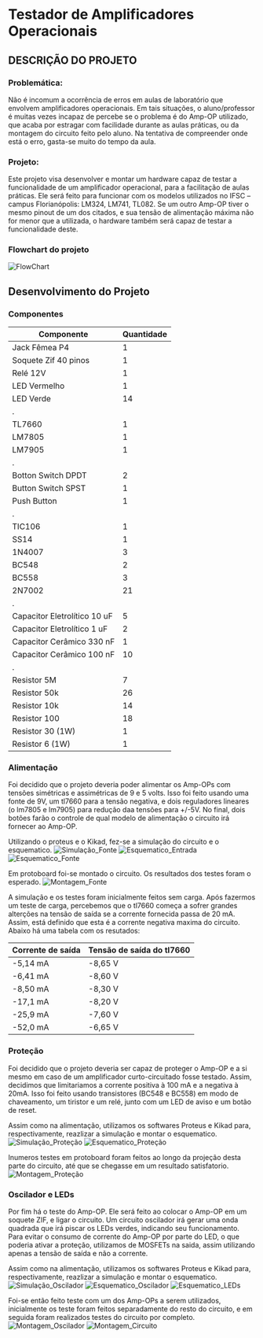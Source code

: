 # Testador de Amplificadores Operacionais

## DESCRIÇÃO DO PROJETO

### Problemática:
Não é incomum a ocorrência de erros em aulas de laboratório que envolvem amplificadores operacionais. Em tais situações, o aluno/professor é muitas vezes incapaz de percebe se o problema é do Amp-OP utilizado, que acaba por estragar com facilidade durante as aulas práticas, ou da montagem do circuito feito pelo aluno. Na tentativa de compreender onde está o erro, gasta-se muito do tempo da aula.

### Projeto:
Este projeto visa desenvolver e montar um hardware capaz de testar a funcionalidade de um amplificador operacional, para a facilitação de aulas práticas. Ele será feito para funcionar com os modelos utilizados no IFSC – campus Florianópolis: LM324, LM741, TL082. Se um outro Amp-OP tiver o mesmo pinout de um dos citados, e sua tensão de alimentação máxima não for menor que a utilizada, o hardware também será capaz de testar a funcionalidade deste.

### Flowchart do projeto
![FlowChart](./Imagens/FlowChart.png)

## Desenvolvimento do Projeto

### Componentes
Componente                   | Quantidade
---------------------------  |-------------------
Jack Fêmea P4                | 1
Soquete Zif 40 pinos         | 1
Relé 12V                     | 1
LED Vermelho                 | 1
LED Verde                    | 14
.                            |
TL7660                       | 1
LM7805                       | 1
LM7905                       | 1
.                            |
Botton Switch DPDT           | 2
Button Switch SPST           | 1
Push Button                  | 1
.                             |
TIC106                       | 1
SS14                         | 1
1N4007                       | 3
BC548                        | 2
BC558                        | 3
2N7002                       | 21
.                            |
Capacitor Eletrolítico 10 uF | 5
Capacitor Eletrolítico 1 uF  | 2
Capacitor Cerâmico 330 nF    | 1
Capacitor Cerâmico 100 nF    | 10
.                            |
Resistor 5M                  | 7
Resistor 50k                 | 26
Resistor 10k                 | 14
Resistor 100                 | 18
Resistor 30 (1W)             | 1
Resistor 6 (1W)              | 1


### Alimentação
Foi decidido que o projeto deveria poder alimentar os Amp-OPs com tensões simétricas e assimétricas de 9 e 5 volts. Isso foi feito usando uma fonte de 9V, um tl7660 para a tensão negativa, e dois reguladores lineares (o lm7805 e lm7905) para redução daa tensões para +/-5V. No final, dois botões farão o controle de qual modelo de alimentação o circuito irá fornecer ao Amp-OP.

Utilizando o proteus e o Kikad, fez-se a simulação do circuito e o esquematico.
![Simulação_Fonte](./Imagens/Simulação_Fonte.jpeg)
![Esquematico_Entrada](./Imagens/Esquematico_Entrada.png)
![Esquematico_Fonte](./Imagens/Esquematico_Fonte.png)

Em protoboard foi-se montado o circuito. Os resultados dos testes foram o esperado.
![Montagem_Fonte](./Imagens/Montagem_Fonte.jpg)

A simulação e os testes foram inicialmente feitos sem carga. Após fazermos um teste de carga, percebemos que o tl7660 começa a sofrer grandes alterções na tensão de saída se a corrente fornecida passa de 20 mA. Assim, está definido que esta é a corrente negativa maxima do circuito. Abaixo há uma tabela com os resutados:

Corrente de saída | Tensão de saída do tl7660
------------------|----------------------------
-5,14 mA          | -8,65 V
-6,41 mA          | -8,60 V
-8,50 mA          | -8,30 V
-17,1 mA          | -8,20 V
-25,9 mA          | -7,60 V
-52,0 mA          | -6,65 V

### Proteção
Foi decidido que o projeto deveria ser capaz de proteger o Amp-OP e a si mesmo em caso de um amplificador curto-circuitado fosse testado. Assim, decidimos que limitariamos a corrente positiva à 100 mA e a negativa à 20mA. Isso foi feito usando transistores (BC548 e BC558) em modo de chaveamento, um tiristor e um relé, junto com um LED de aviso e um botão de reset.

Assim como na alimentação, utilizamos os softwares Proteus e Kikad para, respectivamente, reazlizar a simulação e montar o esquematico.
![Simulação_Proteção](./Imagens/Simulação_Proteção.jpeg)
![Esquematico_Proteção](./Imagens/Esquematico_Proteção.png)

Inumeros testes em protoboard foram feitos ao longo da projeção desta parte do circuito, até que se chegasse em um resultado satisfatorio.
![Montagem_Proteção](./Imagens/Montagem_Proteção.jpg)

### Oscilador e LEDs
Por fim há o teste do Amp-OP. Ele será feito ao colocar o Amp-OP em um soquete ZIF, e ligar o circuito. Um circuito oscilador irá gerar uma onda quadrada que irá piscar os LEDs verdes, indicando seu funcionamento. Para evitar o consumo de corrente do Amp-OP por parte do LED, o que poderia ativar a proteção, utilizamos de MOSFETs na saida, assim utilizando apenas a tensão de saída e não a corrente.

Assim como na alimentação, utilizamos os softwares Proteus e Kikad para, respectivamente, reazlizar a simulação e montar o esquematico.
![Simulação_Oscilador](./Imagens/Simulação_Oscilador.jpeg)
![Esquematico_Oscilador](./Imagens/Esquematico_Oscilador.png)
![Esquematico_LEDs](./Imagens/Esquematico_LEDs.png)


Foi-se então feito teste com um dos Amp-OPs a serem utilizados, inicialmente os teste foram feitos separadamente do resto do circuito, e em seguida foram realizados testes do circuito por completo.
![Montagem_Oscilador](./Imagens/Montagem_Oscilador.jpg)
![Montagem_Circuito](./Imagens/Montagem_Circuito.jpg)
